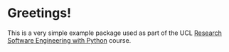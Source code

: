 
Greetings!
==========

This is a very simple example package used as part of the UCL
[Research Software Engineering with Python](development.rc.ucl.ac.uk/training/engineering) course.